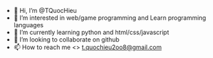 - 👋 Hi, I’m @TQuocHieu
- 👀 I’m interested in web/game programming and Learn programming languages
- 🌱 I’m currently learning python and html/css/javascript
- 💞️ I’m looking to collaborate on github
- 📫 How to reach me <> t.quochieu2oo8@gmail.com

<!---
TQuocHieu/TQuocHieu is a ✨ special ✨ repository because its `README.md` (this file) appears on your GitHub profile.
You can click the Preview link to take a look at your changes.
--->
